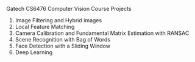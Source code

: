 Gatech CS6476 Computer Vision Course Projects
1. Image Filtering and Hybrid images
2. Local Feature Matching
3. Camera Calibration and Fundamental Matrix Estimation with RANSAC
4. Scene Recognition with Bag of Words	
5. Face Detection with a Sliding Window
6. Deep Learning
